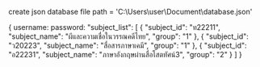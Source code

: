 create json database file
path = 'C:\\Users\\user\\Document\\database.json'

{
    username:
    password:
    "subject_list": [
        {
            "subject_id": "ท22211",
            "subject_name": "ผีและความเชื่อในวรรณคดีไทย",
            "group": "1"
        },
        {
            "subject_id": "ว20223",
            "subject_name": "สื่อสารภาษาเคมี",
            "group": "1"
        },
        {
            "subject_id": "อ22231",
            "subject_name": "ภาษาอังกฤษผ่านสื่อโสตทัศน์3",
            "group": "2"
        }
    ]
}